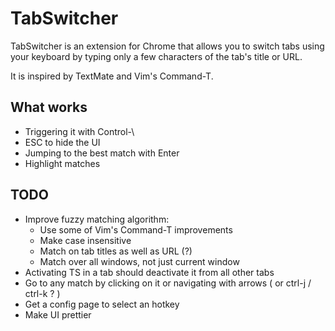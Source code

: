 # TabSwitcher 

TabSwitcher is an extension for Chrome that allows you to switch tabs using your
keyboard by typing only a few characters of the tab's title or URL.

It is inspired by TextMate and Vim's Command-T.

## What works 

- Triggering it with Control-\
- ESC to hide the UI
- Jumping to the best match with Enter
- Highlight matches 

## TODO

- Improve fuzzy matching algorithm:
  - Use some of Vim's Command-T improvements
  - Make case insensitive
  - Match on tab titles as well as URL (?)
  - Match over all windows, not just current window
- Activating TS in a tab should deactivate it from all other tabs
- Go to any match by clicking on it or navigating with arrows ( or ctrl-j / ctrl-k ? )
- Get a config page to select an hotkey 
- Make UI prettier
